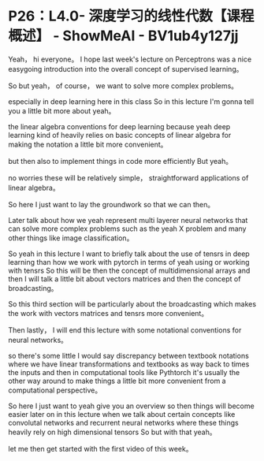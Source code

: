 # P26：L4.0- 深度学习的线性代数【课程概述】 - ShowMeAI - BV1ub4y127jj

Yeah， hi everyone。 I hope last week's lecture on Perceptrons was a nice easygoing introduction into the overall concept of supervised learning。

 So but yeah， of course， we want to solve more complex problems。

 especially in deep learning here in this class So in this lecture I'm gonna tell you a little bit more about yeah。

 the linear algebra conventions for deep learning because yeah deep learning kind of heavily relies on basic concepts of linear algebra for making the notation a little bit more convenient。

 but then also to implement things in code more efficiently But yeah。

 no worries these will be relatively simple， straightforward applications of linear algebra。

 So here I just want to lay the groundwork so that we can then。

Later talk about how we yeah represent multi layerer neural networks that can solve more complex problems such as the yeah X problem and many other things like image classification。

 So yeah in this lecture I want to briefly talk about the use of tensrs in deep learning than how we work with pytorch in terms of yeah using or working with tensrs So this will be then the concept of multidimensional arrays and then I will talk a little bit about vectors matrices and then the concept of broadcasting。

 So this third section will be particularly about the broadcasting which makes the work with vectors matrices and tensrs more convenient。

Then lastly， I will end this lecture with some notational conventions for neural networks。

 so there's some little I would say discrepancy between textbook notations where we have linear transformations and textbooks as way back to times the inputs and then in computational tools like Pythtorch it's usually the other way around to make things a little bit more convenient from a computational perspective。

 So here I just want to yeah give you an overview so then things will become easier later on in this lecture when we talk about certain concepts like convolutal networks and recurrent neural networks where these things heavily rely on high dimensional tensors So but with that yeah。

 let me then get started with the first video of this week。

